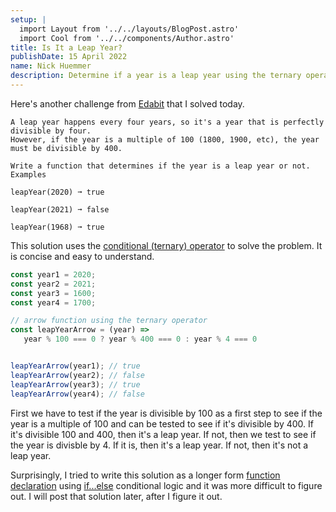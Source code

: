 ```yaml
---
setup: |
  import Layout from '../../layouts/BlogPost.astro'
  import Cool from '../../components/Author.astro'
title: Is It a Leap Year?
publishDate: 15 April 2022
name: Nick Huemmer
description: Determine if a year is a leap year using the ternary operator
---
```


<Cool name={frontmatter.name} href="https://twitter.com/nickhuemmer"  />

Here's another challenge from [Edabit](https://edabit.com/challenge/xKKwvL2zYC8pEvMLG) that I solved today.


    A leap year happens every four years, so it's a year that is perfectly divisible by four. 
    However, if the year is a multiple of 100 (1800, 1900, etc), the year must be divisible by 400.

    Write a function that determines if the year is a leap year or not.
    Examples

    leapYear(2020) ➞ true

    leapYear(2021) ➞ false

    leapYear(1968) ➞ true


This solution uses the [conditional (ternary) operator](https://developer.mozilla.org/en-US/docs/Web/JavaScript/Reference/Operators/Conditional_Operator) to solve the problem.  It is concise and easy to understand.

```javascript
const year1 = 2020;
const year2 = 2021;
const year3 = 1600;
const year4 = 1700;

// arrow function using the ternary operator
const leapYearArrow = (year) => 
   year % 100 === 0 ? year % 400 === 0 : year % 4 === 0 


leapYearArrow(year1); // true
leapYearArrow(year2); // false
leapYearArrow(year3); // true 
leapYearArrow(year4); // false

```
First we have to test if the year is divisible by 100 as a first step to see if the year is a multiple of 100 and can be tested to see if it's divisible by 400.   If it's divisible 100 and 400, then it's a leap year.  If not, then we test to see if the year is divisble by 4.  If it is, then it's a leap year.  If not, then it's not a leap year.

Surprisingly, I tried to write this solution as a longer form [function declaration](https://developer.mozilla.org/en-US/docs/Web/JavaScript/Reference/Statements/function) using [if...else](https://developer.mozilla.org/en-US/docs/Web/JavaScript/Reference/Statements/if...else) conditional logic and it was more difficult to figure out.  I will post that solution later, after I figure it out.
